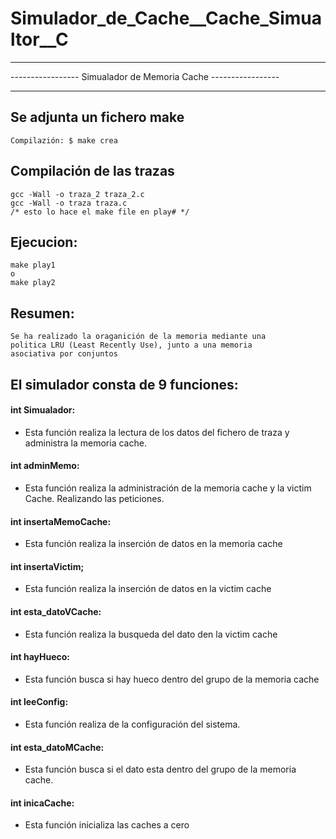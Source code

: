 # Simulador_de_Cache__Cache_Simualtor__C

----------------- --------------------------- -----------------
----------------- Simualador de Memoria Cache -----------------
----------------- --------------------------- -----------------

## Se adjunta un fichero make
    Compilazión: $ make crea


## Compilación de las trazas
    gcc -Wall -o traza_2 traza_2.c
    gcc -Wall -o traza traza.c
    /* esto lo hace el make file en play# */


## Ejecucion:
    make play1
    o
    make play2

## Resumen:
    Se ha realizado la oraganición de la memoria mediante una
    politica LRU (Least Recently Use), junto a una memoria
    asociativa por conjuntos


## El simulador consta de 9 funciones:

#### int Simualador:
  - Esta función realiza la lectura de los datos del fichero de traza y administra la memoria cache.

#### int adminMemo:
   - Esta función realiza la administración de la memoria cache y la victim Cache. Realizando las peticiones.

#### int insertaMemoCache:
   - Esta función realiza la inserción de datos en la memoria cache

#### int insertaVictim;
   - Esta función realiza la inserción de datos en la victim cache

#### int esta_datoVCache:
   - Esta función realiza la busqueda del dato den la victim cache

#### int hayHueco:
   - Esta función busca si hay hueco dentro del grupo de la memoria cache

#### int leeConfig:
   - Esta función realiza de la configuración del sistema.

#### int esta_datoMCache:
   - Esta función busca si el dato esta dentro del grupo de la memoria cache.

#### int inicaCache:
   - Esta función inicializa las caches a cero
